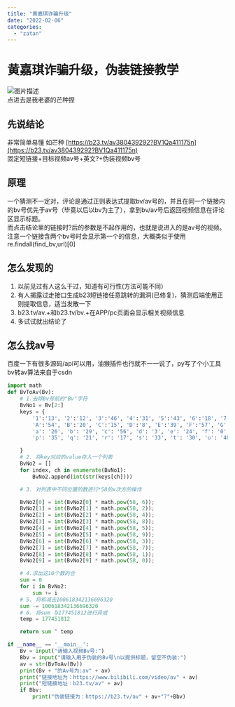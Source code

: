 ```yaml
---
title: "黄嘉琪诈骗升级"
date: "2022-02-06"
categories: 
  - "zatan"
---
```


# 黄嘉琪诈骗升级，伪装链接教学

![图片描述](images/1806_458d82e801bab3faaac946296a27114e.jpg)  
点进去是我老婆的芒种捏

## 先说结论

非常简单易懂 如芒种 [https://b23.tv/av380439292?BV1Qa411175n](https://b23.tv/av380439292?BV1Qa411175n)  
固定短链接+目标视频av号+英文?+伪装视频bv号

## 原理

一个猜测不一定对，评论是通过正则表达式提取bv/av号的，并且在同一个链接内的bv号优先于av号（毕竟以后以bv为主了），拿到bv/av号后返回视频信息在评论区显示标题。  
而点击结论里的链接时?后的参数是不起作用的，也就是说进入的是av号的视频。  
注意一个链接含两个bv号时会显示第一个的信息，大概类似于使用re.findall(find\_bv,url)\[0\]

## 怎么发现的

1. 以前见过有人这么干过，知道有可行性(方法可能不同）
2. 有人揭露过走接口生成b23短链接任意跳转的漏洞(已修复)，猜测后端使用正则提取信息，适当发散一下
3. b23.tv/av.+和b23.tv/bv.+在APP/pc页面会显示相关视频信息
4. 多试试就出结论了

## 怎么找av号

百度一下有很多源码/api可以用，油猴插件也行就不一一说了，py写了个小工具  
bv转av算法来自于csdn

```python
import math  
def BvToAv(Bv):  
    # 1.去除Bv号前的"Bv"字符  
    BvNo1 = Bv[2:]  
    keys = {  
        '1':'13', '2':'12', '3':'46', '4':'31', '5':'43', '6':'18', '7':'40', '8':'28', '9':'5',  
        'A':'54', 'B':'20', 'C':'15', 'D':'8', 'E':'39', 'F':'57', 'G':'45', 'H':'36', 'J':'38', 'K':'51', 'L':'42', 'M':'49', 'N':'52', 'P':'53', 'Q':'7', 'R':'4', 'S':'9', 'T':'50', 'U':'10', 'V':'44', 'W':'34', 'X':'6', 'Y':'25', 'Z':'1',  
        'a': '26', 'b': '29', 'c': '56', 'd': '3', 'e': '24', 'f': '0', 'g': '47', 'h': '27', 'i': '22', 'j': '41', 'k': '16', 'm': '11', 'n': '37', 'o': '2',  
        'p': '35', 'q': '21', 'r': '17', 's': '33', 't': '30', 'u': '48', 'v': '23', 'w': '55', 'x': '32', 'y': '14','z':'19'  

    }  
    # 2. 将key对应的value存入一个列表  
    BvNo2 = []  
    for index, ch in enumerate(BvNo1):  
        BvNo2.append(int(str(keys[ch])))  

    # 3. 对列表中不同位置的数进行*58的x次方的操作  

    BvNo2[0] = int(BvNo2[0] * math.pow(58, 6));  
    BvNo2[1] = int(BvNo2[1] * math.pow(58, 2));  
    BvNo2[2] = int(BvNo2[2] * math.pow(58, 4));  
    BvNo2[3] = int(BvNo2[3] * math.pow(58, 8));  
    BvNo2[4] = int(BvNo2[4] * math.pow(58, 5));  
    BvNo2[5] = int(BvNo2[5] * math.pow(58, 9));  
    BvNo2[6] = int(BvNo2[6] * math.pow(58, 3));  
    BvNo2[7] = int(BvNo2[7] * math.pow(58, 7));  
    BvNo2[8] = int(BvNo2[8] * math.pow(58, 1));  
    BvNo2[9] = int(BvNo2[9] * math.pow(58, 0));  

    # 4.求出这10个数的合  
    sum = 0  
    for i in BvNo2:  
        sum += i  
    # 5. 将和减去100618342136696320  
    sum -= 100618342136696320  
    # 6. 将sum 与177451812进行异或  
    temp = 177451812  

    return sum ^ temp  

if __name__ == '__main__':  
    Bv = input("请输入视频Bv号:")  
    Bbv = input("请输入用于伪装的Bv号\n以提供标题，留空不伪装:")  
    av = str(BvToAv(Bv))  
    print(Bv + "的Av号为:av" + av)  
    print("链接地址为：https://www.bilibili.com/video/av" + av)  
    print("短链接地址：b23.tv/av" + av)   
    if Bbv:  
        print("伪装链接为：https://b23.tv/av" + av+"?"+Bbv)
```
